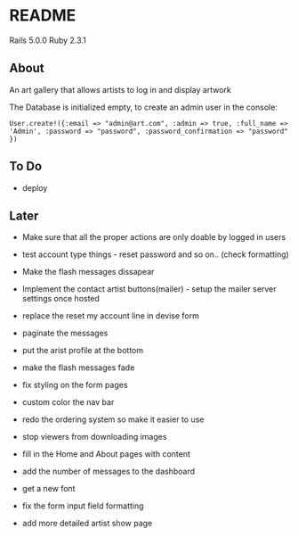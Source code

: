 # README

Rails 5.0.0
Ruby 2.3.1


## About

An art gallery that allows artists to log in and display artwork

The Database is initialized empty, to create an admin user in the console:

`User.create!({:email => "admin@art.com", :admin => true, :full_name => 'Admin', :password => "password", :password_confirmation => "password" })`


## To Do

- deploy

## Later

- Make sure that all the proper actions are only doable by logged in users
- test account type things - reset password and so on.. (check formatting)

- Make the flash messages dissapear
- Implement the contact artist buttons(mailer) - setup the mailer server settings once hosted
- replace the reset my account line in devise form
- paginate the messages
- put the arist profile at the bottom

- make the flash messages fade
- fix styling on the form pages
- custom color the nav bar

- redo the ordering system so make it easier to use
- stop viewers from downloading images
- fill in the Home and About pages with content
- add the number of messages to the dashboard
- get a new font
- fix the form input field formatting
- add more detailed artist show page

